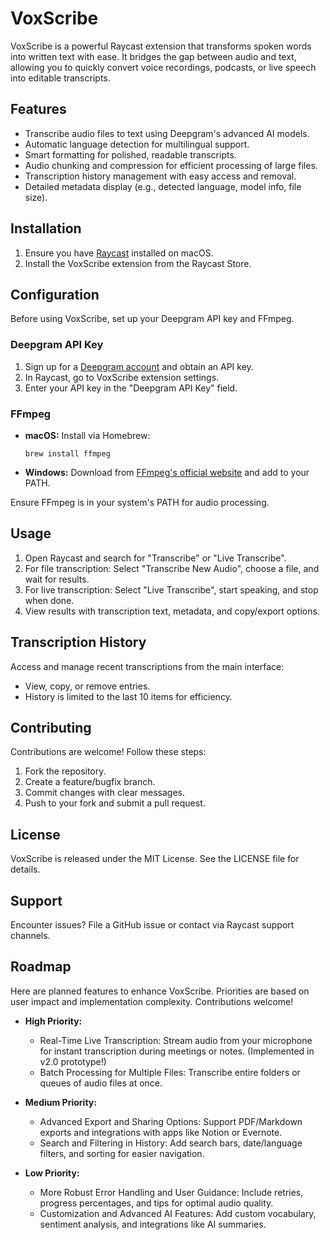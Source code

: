 # VoxScribe

VoxScribe is a powerful Raycast extension that transforms spoken words into written text with ease. It bridges the gap between audio and text, allowing you to quickly convert voice recordings, podcasts, or live speech into editable transcripts.

## Features

- Transcribe audio files to text using Deepgram's advanced AI models.
- Automatic language detection for multilingual support.
- Smart formatting for polished, readable transcripts.
- Audio chunking and compression for efficient processing of large files.
- Transcription history management with easy access and removal.
- Detailed metadata display (e.g., detected language, model info, file size).

## Installation

1. Ensure you have [Raycast](https://www.raycast.com/) installed on macOS.
2. Install the VoxScribe extension from the Raycast Store.

## Configuration

Before using VoxScribe, set up your Deepgram API key and FFmpeg.

### Deepgram API Key

1. Sign up for a [Deepgram account](https://deepgram.com/) and obtain an API key.
2. In Raycast, go to VoxScribe extension settings.
3. Enter your API key in the "Deepgram API Key" field.

### FFmpeg

- **macOS:** Install via Homebrew:
  ```
  brew install ffmpeg
  ```
- **Windows:** Download from [FFmpeg's official website](https://ffmpeg.org/download.html) and add to your PATH.

Ensure FFmpeg is in your system's PATH for audio processing.

## Usage

1. Open Raycast and search for "Transcribe" or "Live Transcribe".
2. For file transcription: Select "Transcribe New Audio", choose a file, and wait for results.
3. For live transcription: Select "Live Transcribe", start speaking, and stop when done.
4. View results with transcription text, metadata, and copy/export options.

## Transcription History

Access and manage recent transcriptions from the main interface:

- View, copy, or remove entries.
- History is limited to the last 10 items for efficiency.

## Contributing

Contributions are welcome! Follow these steps:

1. Fork the repository.
2. Create a feature/bugfix branch.
3. Commit changes with clear messages.
4. Push to your fork and submit a pull request.

## License

VoxScribe is released under the MIT License. See the LICENSE file for details.

## Support

Encounter issues? File a GitHub issue or contact via Raycast support channels.

## Roadmap

Here are planned features to enhance VoxScribe. Priorities are based on user impact and implementation complexity. Contributions welcome!

- **High Priority:**
  - Real-Time Live Transcription: Stream audio from your microphone for instant transcription during meetings or notes. (Implemented in v2.0 prototype!)
  - Batch Processing for Multiple Files: Transcribe entire folders or queues of audio files at once.

- **Medium Priority:**
  - Advanced Export and Sharing Options: Support PDF/Markdown exports and integrations with apps like Notion or Evernote.
  - Search and Filtering in History: Add search bars, date/language filters, and sorting for easier navigation.

- **Low Priority:**
  - More Robust Error Handling and User Guidance: Include retries, progress percentages, and tips for optimal audio quality.
  - Customization and Advanced AI Features: Add custom vocabulary, sentiment analysis, and integrations like AI summaries.
